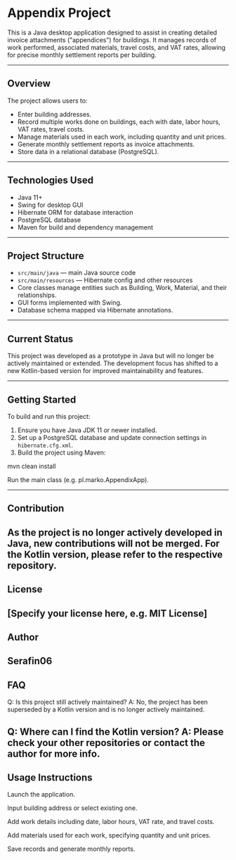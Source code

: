 # Appendix Project

This is a Java desktop application designed to assist in creating detailed invoice attachments ("appendices") for buildings. It manages records of work performed, associated materials, travel costs, and VAT rates, allowing for precise monthly settlement reports per building.

---

## Overview

The project allows users to:

- Enter building addresses.
- Record multiple works done on buildings, each with date, labor hours, VAT rates, travel costs.
- Manage materials used in each work, including quantity and unit prices.
- Generate monthly settlement reports as invoice attachments.
- Store data in a relational database (PostgreSQL).

---

## Technologies Used

- Java 11+
- Swing for desktop GUI
- Hibernate ORM for database interaction
- PostgreSQL database
- Maven for build and dependency management

---

## Project Structure

- `src/main/java` — main Java source code
- `src/main/resources` — Hibernate config and other resources
- Core classes manage entities such as Building, Work, Material, and their relationships.
- GUI forms implemented with Swing.
- Database schema mapped via Hibernate annotations.

---

## Current Status

This project was developed as a prototype in Java but will no longer be actively maintained or extended. The development focus has shifted to a new Kotlin-based version for improved maintainability and features.

---

## Getting Started

To build and run this project:

1. Ensure you have Java JDK 11 or newer installed.
2. Set up a PostgreSQL database and update connection settings in `hibernate.cfg.xml`.
3. Build the project using Maven:

mvn clean install

Run the main class (e.g. pl.marko.AppendixApp).

---

## Contribution
As the project is no longer actively developed in Java, new contributions will not be merged. For the Kotlin version, please refer to the respective repository.
---
## License
[Specify your license here, e.g. MIT License]
---
## Author
Serafin06
---
## FAQ
Q: Is this project still actively maintained?
A: No, the project has been superseded by a Kotlin version and is no longer actively maintained.

Q: Where can I find the Kotlin version?
A: Please check your other repositories or contact the author for more info.
---

## Usage Instructions
Launch the application.

Input building address or select existing one.

Add work details including date, labor hours, VAT rate, and travel costs.

Add materials used for each work, specifying quantity and unit prices.

Save records and generate monthly reports.
